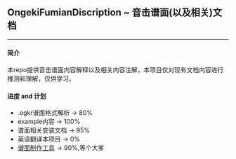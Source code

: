 ## OngekiFumianDiscription ~ 音击谱面(以及相关)文档
---
#### 简介
  本repo提供音击谱面内容解释以及相关内容注解，本项目仅对现有文档内容进行推测和理解，仅供学习。

#### 进度 and 计划
* .ogkr谱面格式解析 -> 80%
* example内容 -> 100%
* 谱面相关安装文档 -> 95%
* 英语翻译本项目 -> 0%
* [谱面制作工具](https://github.com/MikiraSora/OngekiFumenEditor) -> 90%,等个大爹 
